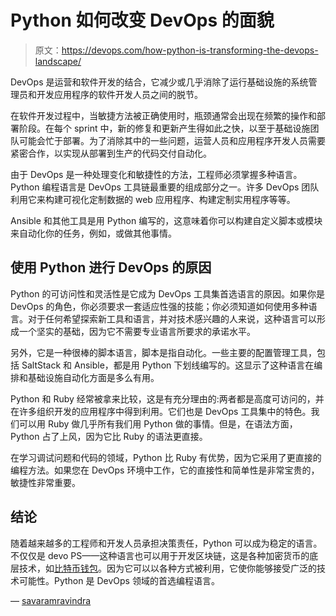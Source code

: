 # Python 如何改变 DevOps 的面貌

> 原文：<https://devops.com/how-python-is-transforming-the-devops-landscape/>

DevOps 是运营和软件开发的结合，它减少或几乎消除了运行基础设施的系统管理员和开发应用程序的软件开发人员之间的脱节。

在软件开发过程中，当敏捷方法被正确使用时，瓶颈通常会出现在频繁的操作和部署阶段。在每个 sprint 中，新的修复和更新产生得如此之快，以至于基础设施团队可能会忙于部署。为了消除其中的一些问题，运营人员和应用程序开发人员需要紧密合作，以实现从部署到生产的代码交付自动化。

由于 DevOps 是一种处理变化和敏捷性的方法，工程师必须掌握多种语言。Python 编程语言是 DevOps 工具链最重要的组成部分之一。许多 DevOps 团队利用它来构建可视化定制数据的 web 应用程序、构建定制实用程序等等。

Ansible 和其他工具是用 Python 编写的，这意味着你可以构建自定义脚本或模块来自动化你的任务，例如，或做其他事情。

## **使用 Python 进行 DevOps 的原因**

Python 的可访问性和灵活性是它成为 DevOps 工具集首选语言的原因。如果你是 DevOps 的角色，你必须要求一套适应性强的技能；你必须知道如何使用多种语言。对于任何希望探索新工具和语言，并对技术感兴趣的人来说，这种语言可以形成一个坚实的基础，因为它不需要专业语言所要求的承诺水平。

另外，它是一种很棒的脚本语言，脚本是指自动化。一些主要的配置管理工具，包括 SaltStack 和 Ansible，都是用 Python 下划线编写的。这显示了这种语言在编排和基础设施自动化方面是多么有用。

Python 和 Ruby 经常被拿来比较，这是有充分理由的:两者都是高度可访问的，并在许多组织开发的应用程序中得到利用。它们也是 DevOps 工具集中的特色。我们可以用 Ruby 做几乎所有我们用 Python 做的事情。但是，在语法方面，Python 占了上风，因为它比 Ruby 的语法更直接。

在学习调试问题和代码的领域，Python 比 Ruby 有优势，因为它采用了更直接的编程方法。如果您在 DevOps 环境中工作，它的直接性和简单性是非常宝贵的，敏捷性非常重要。

## **结论**

随着越来越多的工程师和开发人员承担决策责任，Python 可以成为稳定的语言。不仅仅是 devo PS——这种语言也可以用于开发区块链，这是各种加密货币的底层技术，如[比特币钱包](https://paxful.com/bitcoin-wallet)。因为它可以以各种方式被利用，它使你能够接受广泛的技术可能性。Python 是 DevOps 领域的首选编程语言。

— [savaramravindra](https://devops.com/author/savaramravindra/)